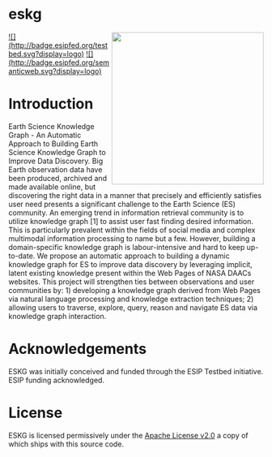 # eskg

<img src="http://www.esipfed.org/sites/default/files/esip-logo.png" align="right" width="300" />
<a href="http://esipfed.org">![](http://badge.esipfed.org/testbed.svg?display=logo)</a>
<a href="http://wiki.esipfed.org/index.php/Semantic_Technologies">![](http://badge.esipfed.org/semanticweb.svg?display=logo)</a>

# Introduction

Earth Science Knowledge Graph - An Automatic Approach to Building Earth Science Knowledge Graph to Improve Data Discovery.
Big Earth observation data have been produced, archived and made available online, 
but discovering the right data in a manner that precisely and efficiently satisfies user need presents a
significant challenge to the Earth Science (ES) community. An emerging trend in information
retrieval community is to utilize knowledge graph [1] to assist user fast finding desired
information. This is particularly prevalent within the fields of social media and complex
multimodal information processing to name but a few. However, building a domain-specific
knowledge graph is labour-intensive and hard to keep up-to-date. We propose an automatic
approach to building a dynamic knowledge graph for ES to improve data discovery by
leveraging implicit, latent existing knowledge present within the Web Pages of NASA DAACs
websites. This project will strengthen ties between observations and user communities by: 1)
developing a knowledge graph derived from Web Pages via natural language processing and
knowledge extraction techniques; 2) allowing users to traverse, explore, query, reason and
navigate ES data via knowledge graph interaction.

# Acknowledgements

ESKG was initially conceived and funded through the ESIP Testbed initiative. ESIP funding acknowledged.

# License

ESKG is licensed permissively under the [Apache License v2.0](https://www.apache.org/licenses/LICENSE-2.0) 
a copy of which ships with this source code.
